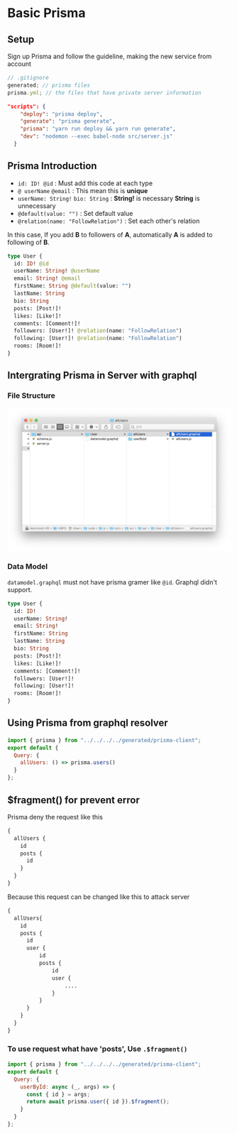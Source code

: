 # Basic Prisma

## Setup

Sign up Prisma and follow the guideline, making the new service from account

```js
// .gitignore
generated; // prisma files
prisma.yml; // the files that have private server information
```

```json
"scripts": {
    "deploy": "prisma deploy",
    "generate": "prisma generate",
    "prisma": "yarn run deploy && yarn run generate",
    "dev": "nodemon --exec babel-node src/server.js"
  }
```

## Prisma Introduction

- `id: ID! @id` : Must add this code at each type
- `@ userName` `@email` : This mean this is **unique**
- `userName: String!` `bio: String` : **String!** is necessary **String** is unnecessary
- `@default(value: "")` : Set default value
- `@relation(name: "FollowRelation")` : Set each other's relation

In this case, If you add **B** to followers of **A**,
automatically **A** is added to following of **B**.

```graphql
type User {
  id: ID! @id
  userName: String! @userName
  email: String! @email
  firstName: String @default(value: "")
  lastName: String
  bio: String
  posts: [Post!]!
  likes: [Like!]!
  comments: [Comment!]!
  followers: [User!]! @relation(name: "FollowRelation")
  following: [User!]! @relation(name: "FollowRelation")
  rooms: [Room!]!
}
```

## Intergrating Prisma in Server with graphql

### File Structure

![](file-structure.jpg)

### Data Model

`datamodel.graphql` must not have prisma gramer like `@id`. Graphql didn't support.

```graphql
type User {
  id: ID!
  userName: String!
  email: String!
  firstName: String
  lastName: String
  bio: String
  posts: [Post!]!
  likes: [Like!]!
  comments: [Comment!]!
  followers: [User!]!
  following: [User!]!
  rooms: [Room!]!
}
```

## Using Prisma from graphql resolver

```js
import { prisma } from "../../../../generated/prisma-client";
export default {
  Query: {
    allUsers: () => prisma.users()
  }
};
```

## \$fragment() for prevent error

Prisma deny the request like this

```graphql
{
  allUsers {
    id
    posts {
      id
    }
  }
}
```

Because this request can be changed like this to attack server

```graphql
{
  allUsers{
    id
    posts {
      id
      user {
          id
          posts {
              id
              user {
                  ....
              }
          }
      }
    }
  }
}
```

### To use request what have 'posts', Use `.$fragment()`

```js
import { prisma } from "../../../../generated/prisma-client";
export default {
  Query: {
    userById: async (_, args) => {
      const { id } = args;
      return await prisma.user({ id }).$fragment();
    }
  }
};
```
